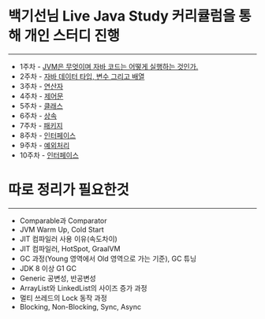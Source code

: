 # 백기선님 Live Java Study 커리큘럼을 통해 개인 스터디 진행
---
- 1주차 - [JVM은 무엇이며 자바 코드는 어떻게 실행하는 것인가.](./study/20210224_jvm.md)
- 2주차 - [자바 데이터 타입, 변수 그리고 배열](./study/20210225_type.md)
- 3주차 - [연산자](./study/20210307_operator.md)
- 4주차 - [제어문](./study/20210314.md)
- 5주차 - [클래스](./study/20210327.md)
- 6주차 - [상속](./study/20210328.md)
- 7주차 - [패키지](./study/20210405.md)
- 8주차 - [인터페이스](./study/20210406.md)
- 9주차 - [예외처리](./study/20210406.md)
- 10주차 - [인터페이스](./study/20210406.md)

# 따로 정리가 필요한것
---
- Comparable과 Comparator
- JVM Warm Up, Cold Start
- JIT 컴파일러 사용 이유(속도차이)
- JIT 컴파일러, HotSpot, GraalVM
- GC 과정(Young 영역에서 Old 영역으로 가는 기준), GC 튜닝
- JDK 8 이상 G1 GC
- Generic 공변성, 반공변성
- ArrayList와 LinkedList의 사이즈 증가 과정
- 멀티 쓰레드의 Lock 동작 과정
- Blocking, Non-Blocking, Sync, Async

